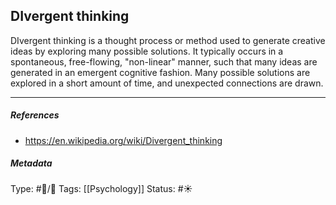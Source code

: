 ## DIvergent thinking  # 

DIvergent thinking is a thought process or method used to generate creative ideas by exploring many possible solutions. It typically occurs in a spontaneous, free-flowing, "non-linear" manner, such that many ideas are generated in an emergent cognitive fashion. Many possible solutions are explored in a short amount of time, and unexpected connections are drawn.

___

##### References

- https://en.wikipedia.org/wiki/Divergent_thinking

##### Metadata

Type: #🔵/🔵 
Tags: [[Psychology]]
Status: #☀️ 